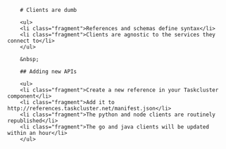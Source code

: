 		# Clients are dumb

		<ul>
		<li class="fragment">References and schemas define syntax</li>
		<li class="fragment">Clients are agnostic to the services they connect to</li>
		</ul>

		&nbsp;

		## Adding new APIs

		<ul>
		<li class="fragment">Create a new reference in your Taskcluster component</li>
		<li class="fragment">Add it to http://references.taskcluster.net/manifest.json</li>
		<li class="fragment">The python and node clients are routinely republished</li>
		<li class="fragment">The go and java clients will be updated within an hour</li>
		</ul>
